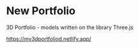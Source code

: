 # New Portfolio

3D Portfolio - models written on the library Three.js

  https://my3dportfoliod.netlify.app/
